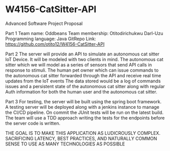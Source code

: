 # W4156-CatSitter-API

Advanced Software Project Proposal

Part 1
Team name: Oddbeans
Team membership: Otitodirichukwu Darl-Uzu
Programming language: Java 
GitRepo Link: https://github.com/otito12/W4156-CatSitter-API

Part 2
The server will provide an API to simulate an autonomous cat sitter IoT Device. It will be modeled with two clients in mind. 
The autonomous cat sitter which we will model as a series of sensors that send API calls in response to stimuli.
The human pet owner which can issue commands to the autonomous cat sitter forwarded through the API and receive real time updates from the IoT events
The data stored would be a log of commands issues and a persistent state of the autonomous cat sitter along with regular Auth information for both the human user and the autonomous cat sitter. 

Part 3
For testing, the server will be built using the spring boot framework. A testing server will be deployed along with a jenkins instance to manage the CI/CD pipeline. On commit the JUnit tests will be run on the latest build. The team will use a TDD approach writing the tests for the endpoints before the server code is written. 

THE GOAL IS TO MAKE THIS APPLICATION AS LUDICROUSLY COMPLEX. SACRIFICING LATENCY, BEST PRACTICES, AND NATURALLY COMMON SENSE TO USE AS MANY TECHNOLOGIES AS POSSIBLE
